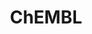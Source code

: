 ---
bigquery: https://console.cloud.google.com/bigquery?p=patents-public-data&d=ebi_chembl&page=dataset
citation: '"The ChEMBL database in 2017." Anna Gaulton, Anne Hersey, Michał Nowotka,
  A Patrícia Bento, Jon Chambers, David Mendez, Prudence Mutowo, Francis Atkinson,
  Louisa J Bellis, Elena Cibrián-Uhalte, Mark Davies, Nathan Dedman, Anneli Karlsson,
  María Paula Magariños, John P Overington, George Papadatos, Ines Smit, Andrew R
  Leach Nucleic acids Research (2017) 45 (Database Issue), D945-D954'
contributors: European Bioinformatics Institute
cost: None
description: ChEMBL Data is a manually curated database of small molecules used in
  drug discovery, including information about existing patented drugs.
documentation: 'schema: https://www.ebi.ac.uk/chembl/db_schema


  '
last_edit: Mon, 04 Apr 2022 19:07:30 GMT
location: https://console.cloud.google.com/marketplace/product/google_patents_public_datasets/chembl
maintained_by: EMBL-EBI, an outstation of European Molecular Biology Laboratory
related_publications: '

  ChEMBL: towards direct deposition of bioassay data.


  Mendez D, Gaulton A, Bento AP, Chambers J, De Veij M, Félix E, Magariños MP, Mosquera
  JF, Mutowo P, Nowotka M, Gordillo-Marañón M, Hunter F, Junco L, Mugumbate G, Rodriguez-Lopez
  M, Atkinson F, Bosc N, Radoux CJ, Segura-Cabrera A, Hersey A, Leach AR.


  — Nucleic Acids Res. 2019; 47(D1):D930-D940. doi: 10.1093/nar/gky1075

  '
schema_fields: '[''molecule_type'', ''submission_date'', ''start_position'', ''action_type'',
  ''normal_range_min'', ''creation_date'', ''standard_units'', ''l2'', ''component_id'',
  ''patent_no'', ''l3'', ''doc_id'', ''src_short_name'', ''assay_cell_type'', ''country'',
  ''job_id'', ''usan_year'', ''published_relation'', ''std_act_id'', ''ingredient'',
  ''year'', ''last_page'', ''aspect'', ''sitecomp_id'', ''black_box_warning'', ''parent_molregno'',
  ''short_name'', ''pubmed_id'', ''natural_product'', ''definition'', ''cell_name'',
  ''authors'', ''protein_class_desc'', ''updated_by'', ''parent_go_id'', ''bao_endpoint'',
  ''value'', ''substrate_record_id'', ''route'', ''idx'', ''metabolite_record_id'',
  ''metref_id'', ''last_active'', ''record_id'', ''chirality'', ''doc_type'', ''first_page'',
  ''aromatic_rings'', ''molecular_mechanism'', ''l8'', ''l4'', ''path'', ''parameter_type'',
  ''domain_description'', ''mec_id'', ''src_compound_id'', ''qudt_units'', ''db_source'',
  ''withdrawn_country'', ''class_type'', ''subgroup'', ''warning_type'', ''activity_count'',
  ''component_type'', ''withdrawn_year'', ''num_alerts'', ''assay_category'', ''cellosaurus_id'',
  ''indref_id'', ''innovator_company'', ''data_validity_comment'', ''who_extra'',
  ''variant_id'', ''published_units'', ''version'', ''acd_logd'', ''ddd_admr'', ''acd_most_bpka'',
  ''standard_inchi_key'', ''domain_type'', ''trade_name'', ''sequence'', ''patent_id'',
  ''lle'', ''mechanism_of_action'', ''mol_irac_id'', ''level3_description'', ''tax_id'',
  ''description'', ''site_id'', ''full_mwt'', ''strength'', ''relationship_type'',
  ''stem'', ''mw_freebase'', ''mol_frac_id'', ''set_name'', ''cell_source_tissue'',
  ''ref_id'', ''targrel_id'', ''bao_id'', ''compd_id'', ''title'', ''alert_name'',
  ''max_phase_for_ind'', ''assay_class_id'', ''accession'', ''warning_class'', ''alogp'',
  ''assay_id'', ''cell_id'', ''journal'', ''max_phase'', ''cx_logd'', ''availability_type'',
  ''ap_id'', ''topical'', ''binding_site_comment'', ''standard_type'', ''patent_use_code'',
  ''warning_country'', ''helm_notation'', ''l7'', ''comp_class_id'', ''psa'', ''updated_on'',
  ''entity_type'', ''mesh_heading'', ''cell_description'', ''mc_tax_id'', ''standard_relation'',
  ''major_class'', ''bao_format'', ''delist_flag'', ''entity_id'', ''met_comment'',
  ''target_desc'', ''pchembl_value'', ''issue'', ''hbd'', ''withdrawn_flag'', ''orig_description'',
  ''text_value'', ''isoform'', ''formulation_id'', ''hrac_class_id'', ''ad_type'',
  ''db_version'', ''parent_id'', ''sequence_md5sum'', ''direct_interaction'', ''who_name'',
  ''first_approval'', ''alert_set_id'', ''target_mapping'', ''drug_product_flag'',
  ''hba'', ''mecref_id'', ''mol_atc_id'', ''mc_organism'', ''component_synonym'',
  ''compsyn_id'', ''indication_class'', ''level1'', ''upper_value'', ''le'', ''bto_id'',
  ''parenteral'', ''irac_class_id'', ''syn_type'', ''alert_id'', ''label'', ''irac_code'',
  ''prediction_method'', ''targcomp_id'', ''product_id'', ''warning_description'',
  ''num_lipinski_ro5_violations'', ''published_value'', ''normal_range_max'', ''protein_class_id'',
  ''co_stem_id'', ''cidx'', ''publication_number'', ''warnref_id'', ''organism'',
  ''polymer_flag'', ''ddd_comment'', ''molecular_species'', ''assay_organism'', ''oc_id'',
  ''assay_desc'', ''usan_substem'', ''level2'', ''mw_monoisotopic'', ''uberon_id'',
  ''level1_description'', ''protein_class_synonym'', ''warning_year'', ''src_description'',
  ''doi'', ''smarts'', ''standard_flag'', ''assay_tax_id'', ''confidence_score'',
  ''atc_code'', ''l6'', ''mutation'', ''related_tid'', ''selectivity_comment'', ''ro3_pass'',
  ''level2_description'', ''ass_cls_map_id'', ''l5'', ''potential_duplicate'', ''assay_tissue'',
  ''assay_param_id'', ''ddd_value'', ''frac_class_id'', ''name'', ''tbl'', ''relationship_desc'',
  ''enzyme_tid'', ''pref_name'', ''ridx'', ''dosed_ingredient'', ''tissue_id'', ''predbind_id'',
  ''as_id'', ''published_type'', ''num_ro5_violations'', ''level4'', ''site_residues'',
  ''active_ingredient'', ''level4_description'', ''prod_pat_id'', ''curated_by'',
  ''mc_target_accession'', ''ddd_id'', ''activity_comment'', ''research_stem'', ''cell_source_organism'',
  ''parent_type'', ''res_stem_id'', ''mc_target_name'', ''ddd_units'', ''relation'',
  ''mesh_id'', ''rgid'', ''hbd_lipinski'', ''tid_fixed'', ''qed_weighted'', ''structure_type'',
  ''hrac_code'', ''assay_subcellular_fraction'', ''curation_comment'', ''drug_substance_flag'',
  ''efo_term'', ''drugind_id'', ''disease_efficacy'', ''molregno'', ''bei'', ''downgraded'',
  ''dosage_form'', ''standard_upper_value'', ''smid'', ''type'', ''level3'', ''usan_stem_definition'',
  ''cx_most_bpka'', ''clo_id'', ''species_group_flag'', ''source'', ''applicant_full_name'',
  ''withdrawn_class'', ''src_assay_id'', ''acd_logp'', ''oral'', ''site_name'', ''canonical_smiles'',
  ''ref_type'', ''molfile'', ''go_id'', ''frac_code'', ''target_type'', ''mol_hrac_id'',
  ''protclasssyn_id'', ''nda_type'', ''cell_ontology_id'', ''cx_most_apka'', ''assay_strain'',
  ''cpd_str_alert_id'', ''previous_company'', ''stat'', ''assay_source'', ''enzyme_name'',
  ''l1'', ''uo_units'', ''parameter_value'', ''compound_name'', ''standard_value'',
  ''first_in_class'', ''units'', ''cl_lincs_id'', ''activity_id'', ''patent_expire_date'',
  ''homologue'', ''end_position'', ''acd_most_apka'', ''volume'', ''chembl_id'', ''active_molregno'',
  ''biocomp_id'', ''usan_stem'', ''pathway_key'', ''assay_test_type'', ''sei'', ''pathway_id'',
  ''actsm_id'', ''molsyn_id'', ''toid'', ''mechanism_comment'', ''cell_source_tax_id'',
  ''therapeutic_flag'', ''priority'', ''domain_name'', ''usan_stem_id'', ''standard_text_value'',
  ''relationship'', ''cx_logp'', ''standard_inchi'', ''comp_go_id'', ''stem_class'',
  ''mc_target_type'', ''src_id'', ''heavy_atoms'', ''result_flag'', ''full_molformula'',
  ''drug_record_id'', ''status'', ''compound_key'', ''annotation'', ''prodrug'', ''withdrawn_reason'',
  ''source_domain_id'', ''assay_type'', ''level5'', ''tid'', ''ref_url'', ''met_id'',
  ''efo_id'', ''rtb'', ''inorganic_flag'', ''aidx'', ''class_level'', ''chebi_par_id'',
  ''abstract'', ''company'', ''warning_id'', ''hba_lipinski'', ''comments'', ''domain_id'',
  ''confidence'', ''log_id'', ''caloha_id'', ''synonyms'', ''approval_date'', ''met_conversion'']'
shortname: chembl
tags:
- biotechnology
- health
- chemical
- bioinformatics
- medical
terms_of_use: CC BY-SA 3.0
title: ChEMBL
uuid: e232a192-965c-4ec9-904c-155b6dfe56c5
---